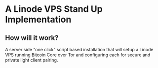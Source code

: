 # A Linode VPS Stand Up Implementation

## How will it work?
A server side "one click" script based installation that will setup a Linode VPS running Bitcoin Core over Tor and configuring each for secure and private light client pairing. 
